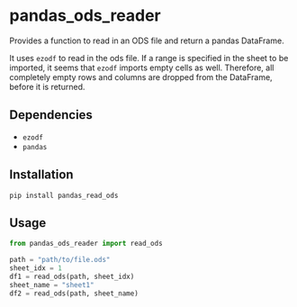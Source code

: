 pandas_ods_reader
===

Provides a function to read in an ODS file and return a pandas DataFrame.

It uses `ezodf` to read in the ods file. If a range is specified in the sheet
to be imported, it seems that `ezodf` imports empty cells as well. Therefore,
all completely empty rows and columns are dropped from the DataFrame, before
it is returned.

Dependencies
---

- `ezodf`
- `pandas`

Installation
---

`pip install pandas_read_ods`

Usage
---

```Python
from pandas_ods_reader import read_ods

path = "path/to/file.ods"
sheet_idx = 1
df1 = read_ods(path, sheet_idx)
sheet_name = "sheet1"
df2 = read_ods(path, sheet_name)
```
